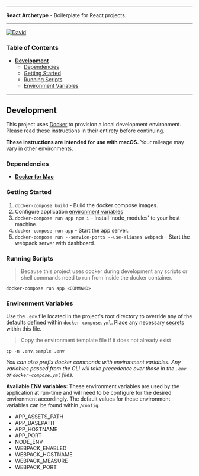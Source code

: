 ***
**React Archetype** - Boilerplate for React projects.
***

[![David](https://img.shields.io/david/kennethlmartin/react-archetype.svg?style=for-the-badge)](https://david-dm.org/kennethlmartin/react-archetype)

### Table of Contents
- **[Development](#development)**
  - [Dependencies](#dependencies)
  - [Getting Started](#getting-started)
  - [Running Scripts](#running-scripts)
  - [Environment Variables](#environment-variables)

***

## Development
This project uses [Docker](https://docs.docker.com/userguide) to provision a local development environment. Please read these instructions in their entirety before continuing.

**These instructions are intended for use with macOS.** Your mileage may vary in other environments.

### Dependencies
- **[Docker for Mac](https://docs.docker.com/docker-for-mac/)**

### Getting Started
1. `docker-compose build` - Build the docker compose images.
1. Configure application [environment variables](#environment-variables)
1. `docker-compose run app npm i` - Install 'node_modules' to your host machine.
1. `docker-compose run app` - Start the app server.
1. `docker-compose run --service-ports --use-aliases webpack` - Start the webpack server with dashboard.

### Running Scripts
> Because this project uses docker during development any scripts or shell commands need to run from inside the docker container.

```
docker-compose run app <COMMAND>
```

### Environment Variables
Use the `.env` file located in the project's root directory to override any of the defaults defined within `docker-compose.yml`. Place any necessary [secrets](#secrets) within this file.

> Copy the environment template file if it does not already exist

```
cp -n .env.sample .env
```

*You can also prefix docker commands with environment variables. Any variables passed from the CLI will take precedence over those in the `.env` or `docker-compose.yml` files.*

**Available ENV variables:** These environment variables are used by the application at run-time and will need to be configure for the desired environment accordingly. The default values for these environment variables can be found within `/config`.

- APP_ASSETS_PATH
- APP_BASEPATH
- APP_HOSTNAME
- APP_PORT
- NODE_ENV
- WEBPACK_ENABLED
- WEBPACK_HOSTNAME
- WEBPACK_MEASURE
- WEBPACK_PORT
